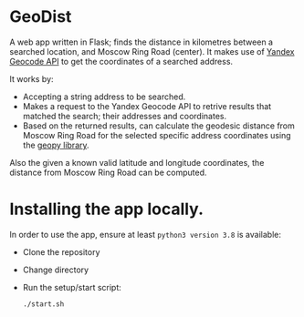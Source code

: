 # GeoDist

A web app written in Flask; finds the distance in kilometres between a searched location, and Moscow Ring Road (center).
It makes use of [Yandex Geocode API](https://yandex.com/dev/maps/geocoder/doc/desc/concepts/about.html) to get the coordinates of a searched address.

It works by:
* Accepting a string address to be searched.
* Makes a request to the Yandex Geocode API to retrive results that matched the search; their addresses and coordinates.
* Based on the returned results, can calculate the geodesic distance from Moscow Ring Road for the selected specific address coordinates using the [geopy library](https://geopy.readthedocs.io/en/latest/#module-geopy.distance).

Also the given a known valid latitude and longitude coordinates, the distance from Moscow Ring Road can be computed.

# Installing the app locally.
In order to use the app, ensure at least `python3 version 3.8` is available:

* Clone the repository

* Change directory

* Run the setup/start script:
 
    `./start.sh`